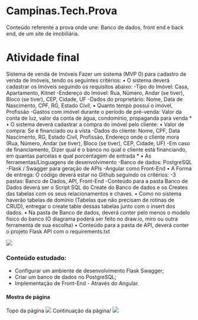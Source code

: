 # Campinas.Tech.Prova
Conteúdo referente a prova onde une: Banco de dados, front end e back end, de um site de imobiliária.
# Atividade final 
Sistema de venda de Imóveis
Fazer um sistema (MVP 0) para cadastro de venda de Imóveis, tendo os seguintes critérios:
    • O sistema deverá cadastrar os Imóveis seguindo os requisitos abaixo: -Tipo do Imóvel: Casa, Apartamento, Kitnet -Endereço do Imóvel: Rua, Número, Andar (se tiver), Bloco (se tiver), CEP, Cidade, UF -Dados do proprietário: Nome, Data de Nascimento, CPF, RG, Estado Civíl, 
    • Quanto tempo possuí o imóvel, Profissão -Gastos com imóvel durante o período de pré-venda: Valor da conta de luz, valor da conta de água, condomínio, propaganda para venda * 
    • O sistema deverá cadastrar a compra do imóvel pelo cliente: 
    • Valor de compra: Se é financiado ou a vista -Dados do cliente: Nome, CPF, Data Nascimento, RG, Estado Civíl, Profissão, Endereço onde o cliente mora (Rua, Número, Andar (se tiver), Bloco (se tiver), CEP, Cidade, UF) -Em caso de financiamento, Dizer qual é o banco no qual o cliente está financiando, em quantas parcelas e qual porcentagem
     de entrada * 
    • As ferramentas/Linguagens de desenvolvimento -Banco de dados: PostgreSQL -Flask / Swagger para geração de APIs -Angular como Front-End 
    • A Forma de entrega: O código deverá estar no Github seguindo os critérios: -3 pastas: Banco de Dados, API, Front-End -Conteúdo para a pasta Banco de Dados deverá ser o Script SQL do Create do Banco de dados e os Creates das tabelas com os seus relacionamentos e chaves.
    • Como no sistema haverão tabelas de domínio (Tabelas que não precisam de rotinas de CRUD), entregar o create table dessas tabelas junto com o insert dos dados. 
    • Na pasta de Banco de dados, deverá conter pelo menos o modelo físico do banco (O diagrama poderá ser feito no draw.io, miro ou outra ferramenta de sua escolha) 
    • Conteúdo para a pasta de API, deverá conter o projeto Flask API com o requirements.txt 

![](https://i.imgur.com/xVFC0hy.png)

### Conteúdo estudado:
- Configurar um ambiente de desenvolvimento Flask Swagger;
- Criar um banco de dados no PostgreSQL;
- Implementação de Front-End - Através do Angular.
 

#### Mostra de página

Topo da página
![](https://i.imgur.com/zeI5gDJ.png)
Continuação da página\/
![](https://i.imgur.com/Y6kD0vN.png)
